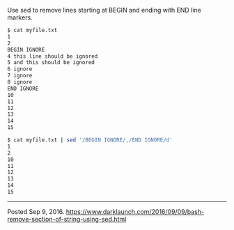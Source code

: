 Use sed to remove lines starting at BEGIN and ending with END line markers.

```sh
$ cat myfile.txt
1
2
BEGIN IGNORE
4 this line should be ignored
5 and this should be ignored
6 ignore
7 ignore
8 ignore
END IGNORE
10
11
12
13
14
15
```

```sh
$ cat myfile.txt | sed '/BEGIN IGNORE/,/END IGNORE/d'
1
2
10
11
12
13
14
15
```

---


Posted Sep 9, 2016.
https://www.darklaunch.com/2016/09/09/bash-remove-section-of-string-using-sed.html